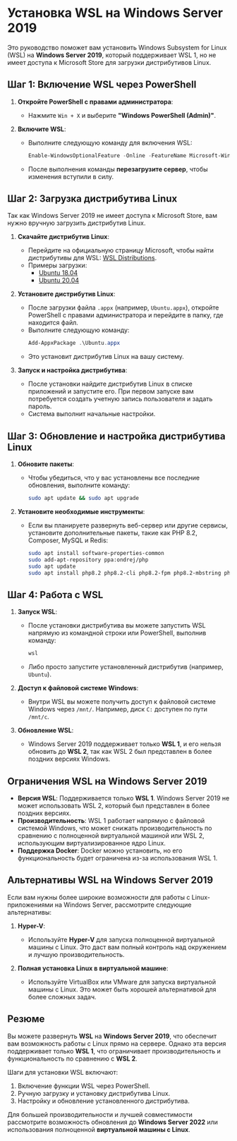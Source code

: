 # Установка WSL на Windows Server 2019

Это руководство поможет вам установить Windows Subsystem for Linux (WSL) на **Windows Server 2019**, который поддерживает WSL 1, но не имеет доступа к Microsoft Store для загрузки дистрибутивов Linux.

## Шаг 1: Включение WSL через PowerShell

1. **Откройте PowerShell с правами администратора**:
   - Нажмите `Win + X` и выберите **"Windows PowerShell (Admin)"**.

2. **Включите WSL**:
   - Выполните следующую команду для включения WSL:
     ```powershell
     Enable-WindowsOptionalFeature -Online -FeatureName Microsoft-Windows-Subsystem-Linux
     ```
   - После выполнения команды **перезагрузите сервер**, чтобы изменения вступили в силу.

## Шаг 2: Загрузка дистрибутива Linux

Так как Windows Server 2019 не имеет доступа к Microsoft Store, вам нужно вручную загрузить дистрибутив Linux.

1. **Скачайте дистрибутив Linux**:
   - Перейдите на официальную страницу Microsoft, чтобы найти дистрибутивы для WSL: [WSL Distributions](https://docs.microsoft.com/en-us/windows/wsl/install-manual).
   - Примеры загрузки:
     - [Ubuntu 18.04](https://aka.ms/wsl-ubuntu-1804)
     - [Ubuntu 20.04](https://aka.ms/wsl-ubuntu-2004)

2. **Установите дистрибутив Linux**:
   - После загрузки файла `.appx` (например, `Ubuntu.appx`), откройте PowerShell с правами администратора и перейдите в папку, где находится файл.
   - Выполните следующую команду:
     ```powershell
     Add-AppxPackage .\Ubuntu.appx
     ```
   - Это установит дистрибутив Linux на вашу систему.

3. **Запуск и настройка дистрибутива**:
   - После установки найдите дистрибутив Linux в списке приложений и запустите его. При первом запуске вам потребуется создать учетную запись пользователя и задать пароль.
   - Система выполнит начальные настройки.

## Шаг 3: Обновление и настройка дистрибутива Linux

1. **Обновите пакеты**:
   - Чтобы убедиться, что у вас установлены все последние обновления, выполните команду:
     ```bash
     sudo apt update && sudo apt upgrade
     ```

2. **Установите необходимые инструменты**:
   - Если вы планируете развернуть веб-сервер или другие сервисы, установите дополнительные пакеты, такие как PHP 8.2, Composer, MySQL и Redis:
     ```bash
     sudo apt install software-properties-common
     sudo add-apt-repository ppa:ondrej/php
     sudo apt update
     sudo apt install php8.2 php8.2-cli php8.2-fpm php8.2-mbstring php8.2-xml php8.2-zip php8.2-curl composer mysql-server redis-server
     ```

## Шаг 4: Работа с WSL

1. **Запуск WSL**:
   - После установки дистрибутива вы можете запустить WSL напрямую из командной строки или PowerShell, выполнив команду:
     ```powershell
     wsl
     ```
   - Либо просто запустите установленный дистрибутив (например, `Ubuntu`).

2. **Доступ к файловой системе Windows**:
   - Внутри WSL вы можете получить доступ к файловой системе Windows через `/mnt/`. Например, диск `C:` доступен по пути `/mnt/c`.

3. **Обновление WSL**:
   - Windows Server 2019 поддерживает только **WSL 1**, и его нельзя обновить до **WSL 2**, так как WSL 2 был представлен в более поздних версиях Windows.

## Ограничения WSL на Windows Server 2019

- **Версия WSL**: Поддерживается только **WSL 1**. Windows Server 2019 не может использовать WSL 2, который был представлен в более поздних версиях.
- **Производительность**: WSL 1 работает напрямую с файловой системой Windows, что может снижать производительность по сравнению с полноценной виртуальной машиной или WSL 2, использующим виртуализированное ядро Linux.
- **Поддержка Docker**: Docker можно установить, но его функциональность будет ограничена из-за использования WSL 1.

## Альтернативы WSL на Windows Server 2019

Если вам нужны более широкие возможности для работы с Linux-приложениями на Windows Server, рассмотрите следующие альтернативы:

1. **Hyper-V**:
   - Используйте **Hyper-V** для запуска полноценной виртуальной машины с Linux. Это даст вам полный контроль над окружением и лучшую производительность.

2. **Полная установка Linux в виртуальной машине**:
   - Используйте VirtualBox или VMware для запуска виртуальной машины с Linux. Это может быть хорошей альтернативой для более сложных задач.

## Резюме

Вы можете развернуть **WSL** на **Windows Server 2019**, что обеспечит вам возможность работы с Linux прямо на сервере. Однако эта версия поддерживает только **WSL 1**, что ограничивает производительность и функциональность по сравнению с **WSL 2**.

Шаги для установки WSL включают:
1. Включение функции WSL через PowerShell.
2. Ручную загрузку и установку дистрибутива Linux.
3. Настройку и обновление установленного дистрибутива.

Для большей производительности и лучшей совместимости рассмотрите возможность обновления до **Windows Server 2022** или использования полноценной **виртуальной машины с Linux**.
